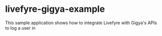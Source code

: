 # livefyre-gigya-example
This sample application shows how to integrate Livefyre with Gigya's APIs to log a user in
